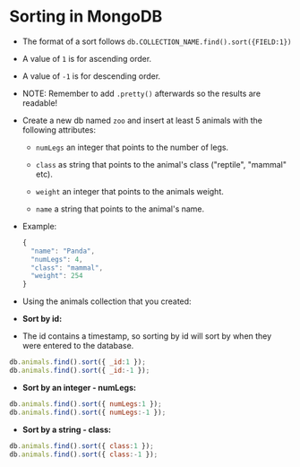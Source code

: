 # Sorting in MongoDB

* The format of a sort follows `db.COLLECTION_NAME.find().sort({FIELD:1})`

* A value of `1` is for ascending order.

* A value of `-1` is for descending order.

* NOTE: Remember to add `.pretty()` afterwards so the results are readable!

* Create a new db named `zoo` and insert at least 5 animals with the following attributes:
  * `numLegs` an integer that points to the number of legs.

  * `class` as string that points to the animal's class ("reptile", "mammal" etc).

  * `weight` an integer that points to the animals weight.

  * `name` a string that points to the animal's name.

* Example:

  ```js
  {
    "name": "Panda",
    "numLegs": 4,
    "class": "mammal",
    "weight": 254
  }
  ```

* Using the animals collection that you created:

* **Sort by id:**

* The id contains a timestamp, so sorting by id will sort by when they were entered to the database.

```js
db.animals.find().sort({ _id:1 });
db.animals.find().sort({ _id:-1 });
```

* **Sort by an integer - numLegs:**

```js
db.animals.find().sort({ numLegs:1 });
db.animals.find().sort({ numLegs:-1 });
```

* **Sort by a string - class:**

```js
db.animals.find().sort({ class:1 });
db.animals.find().sort({ class:-1 });
```
